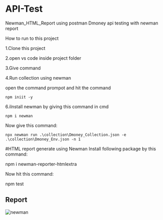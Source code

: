 # API-Test
Newman_HTML_Report using postman
Dmoney api testing with newman report

How to run to this project

1.Clone this project

2.open vs code inside project folder

3.Give command

4.Run collection using newman

open the command prompot and hit the command
```
npm iniit -y
```
6.iInstall newman by giving this command in cmd
```
npm i newman
```
Now give this command:
```
npx newman run .\collection\Dmoney_Collection.json -e .\collection\Dmoney_Env.json -n 1
```
#HTML report generate using Newman Install following package by this command:

npm i newman-reporter-htmlextra

Now hit this command:

npm test

## Report

![newman](https://user-images.githubusercontent.com/76903243/175825663-217bdc1b-aa67-4a8d-a645-6584ba0d0d60.PNG)
